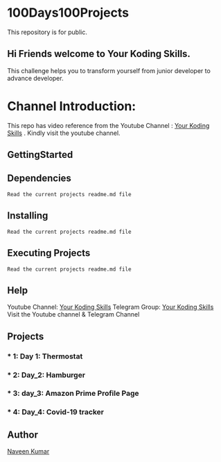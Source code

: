 # 100Days100Projects
This repository is for public.

## Hi Friends welcome to **Your Koding Skills**.
This challenge helps you to transform yourself from junior developer to advance developer.

# Channel Introduction:
This repo has video reference from the Youtube Channel : [Your Koding Skills](https://youtube.com/channel/UCykgYQcHd6YSPiCl8J1sRgQ) . Kindly visit the youtube channel.


## GettingStarted
## Dependencies
```
Read the current projects readme.md file
```
## Installing
```
Read the current projects readme.md file
```

## Executing Projects
```
Read the current projects readme.md file
```
## Help
Youtube Channel: [Your Koding Skills](https://youtube.com/channel/)
Telegram Group: [Your Koding Skills](https://t.me/yourkodingskills)
Visit the Youtube channel & Telegram Channel

## Projects
### * 1: Day 1: Thermostat
### * 2: Day_2: Hamburger
### * 3: day_3: Amazon Prime Profile Page
### * 4: Day_4: Covid-19 tracker


## Author
[Naveen Kumar](https://www.linkedin.com/in/naveen-kumar-k-g-27360566/)
